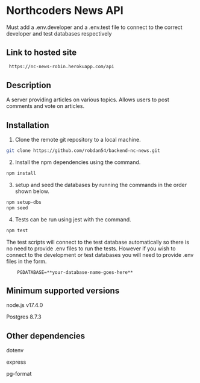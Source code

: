 # Northcoders News API

Must add a .env.developer and a .env.test file to connect to the correct developer and test databases respectively

## Link to hosted site 
```html
 https://nc-news-robin.herokuapp.com/api
```

## Description

A server providing articles on various topics. Allows users to post comments and vote on articles.

## Installation

1. Clone the remote git repository to a local machine.

```bash
git clone https://github.com/robdan54/backend-nc-news.git
```

2. Install the npm dependencies using the command.

```bash
npm install
```
3. setup and seed the databases by running the commands in the order shown below.

```bash
npm setup-dbs
npm seed
```
4. Tests can be run using jest with the command.
```bash 
npm test
```
The test scripts will connect to the test database automatically so there is no need to provide .env files to run the tests. However if you wish to connect to the development or test databases you will need to provide .env files in the form.
```
    PGDATABASE=**your-database-name-goes-here**
```

## Minimum supported versions

node.js v17.4.0

Postgres 8.7.3

## Other dependencies

dotenv

express

pg-format